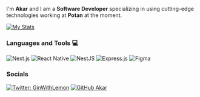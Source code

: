 <p>I'm <b>Akar</b> and I am a <b>Software Developer</b> specializing in using cutting-edge technologies working at <b>Potan</b> at the moment.</p>

[![My Stats](https://github-readme-stats.vercel.app/api?username=akarm13&hide=stars,prs,issues,contribs&count_private=true)](https://github.com/anuraghazra/github-readme-stats)

### Languages and Tools :computer:

![Next.js](https://img.shields.io/badge/Next.js-%23000000.svg?style=for-the-badge&logo=nextdotjs&logoColor=white)
![React Native](https://img.shields.io/badge/React_Native-%2320232a.svg?style=for-the-badge&logo=react&logoColor=%2361DAFB) 
![NestJS](https://img.shields.io/badge/NestJS-%23E0234E.svg?style=for-the-badge&logo=nestjs&logoColor=white)
![Express.js](https://img.shields.io/badge/Express.js-%23404d59.svg?style=for-the-badge)
![Figma](https://img.shields.io/badge/Figma-%23F24E1E.svg?style=for-the-badge&logo=figma&logoColor=white)



### Socials

[![Twitter: GinWithLemon](https://img.shields.io/twitter/follow/0xyGin?style=social)](https://twitter.com/ginwithlemon)
[![GitHub Akar](https://img.shields.io/github/followers/akarm13?label=follow&style=social)](https://github.com/akarm13)
